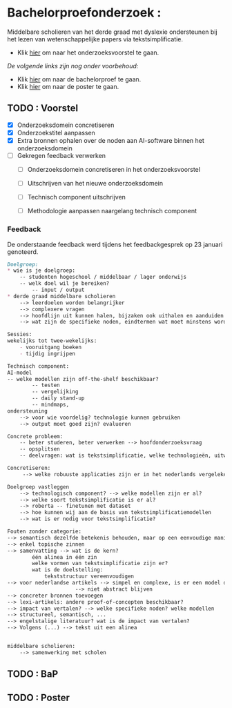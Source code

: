 # Bachelorproefonderzoek : 

Middelbare scholieren van het derde graad met dyslexie ondersteunen bij het lezen van wetenschappelijke papers via tekstsimplificatie.

* Klik [hier](verslag\voorstel\CluyseDylan-BPvoorstel.pdf) om naar het onderzoeksvoorstel te gaan.

*De volgende links zijn nog onder voorbehoud:*
* Klik [hier](verslag\bachproef\FamilienaamVoornaamBP.pdf) om naar de bachelorproef te gaan.
* Klik [hier](verslag\poster) om naar de poster te gaan.


## TODO : Voorstel
- [x] Onderzoeksdomein concretiseren
- [x] Onderzoekstitel aanpassen
- [x] Extra bronnen ophalen over de noden aan AI-software binnen het onderzoeksdomein
- [ ] Gekregen feedback verwerken
  - [ ] Onderzoeksdomein concretiseren in het onderzoeksvoorstel
  - [ ] Uitschrijven van het nieuwe onderzoeksdomein
  - [ ] Technisch component uitschrijven
  - [ ] Methodologie aanpassen naargelang technisch component


### Feedback

De onderstaande feedback werd tijdens het feedbackgesprek op 23 januari genoteerd.

```md
Doelgroep: 
* wie is je doelgroep:
	-- studenten hogeschool / middelbaar / lager onderwijs
	-- welk doel wil je bereiken? 
		-- input / output
* derde graad middelbare scholieren 
    --> leerdoelen worden belangrijker
	--> complexere vragen
	--> hoofdlijn uit kunnen halen, bijzaken ook uithalen en aanduiden	
	--> wat zijn de specifieke noden, eindtermen wat moet minstens worden behaald?

Sessies:
wekelijks tot twee-wekelijks:
	- vooruitgang boeken
	- tijdig ingrijpen

Technisch component:
AI-model
-- welke modellen zijn off-the-shelf beschikbaar?
		-- testen
		-- vergelijking
		-- daily stand-up
		-- mindmaps, 
ondersteuning 
    --> voor wie voordelig? technologie kunnen gebruiken
	--> output moet goed zijn? evalueren

Concrete probleem:
	-- beter studeren, beter verwerken --> hoofdonderzoeksvraag
	-- opsplitsen
	-- deelvragen: wat is tekstsimplificatie, welke technologieën, uitwerken van een model, modellen vergelijken, off-the-shelf finetunen, welke data is beschikbaar, Nederlandstalige word embeddings

Concretiseren:
     --> welke robuuste applicaties zijn er in het nederlands vergeleken met het Engels?

Doelgroep vastleggen
    --> technologisch component? --> welke modellen zijn er al? 
    --> welke soort tekstsimplificatie is er al? 
    --> roberta -- finetunen met dataset
    --> hoe kunnen wij aan de basis van tekstsimplificatiemodellen
    --> wat is er nodig voor tekstsimplificatie? 

Fouten zonder categorie:
--> semantisch dezelfde betekenis behouden, maar op een eenvoudige manier
-->	enkel topische zinnen
-->	samenvatting --> wat is de kern? 
		één alinea in één zin
		welke vormen van tekstsimplificatie zijn er?
		wat is de doelstelling: 
			tekststructuur vereenvoudigen
--> voor nederlandse artikels --> simpel en complexe, is er een model dat dit kan?
					  --> niet abstract blijven
--> concreter bronnen toevoegen
--> lexi-artikels: andere proof-of-concepten beschikbaar? 
--> impact van vertalen? --> welke specifieke noden? welke modellen
--> structureel, semantisch, ...
--> engelstalige literatuur? wat is de impact van vertalen? 
--> Volgens (...) --> tekst uit een alinea


middelbare scholieren: 
	--> samenwerking met scholen
```

## TODO : BaP

## TODO : Poster